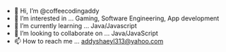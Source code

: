 - 👋 Hi, I’m @coffeecodingaddy
- 👀 I’m interested in ... Gaming, Software Engineering, App development 
- 🌱 I’m currently learning ... Java/Javascript
- 💞️ I’m looking to collaborate on ... Java/JavaScript
- 📫 How to reach me ... addyshaeyl313@yahoo.com

<!---
coffeecodingaddy/coffeecodingaddy is a ✨ special ✨ repository because its `README.md` (this file) appears on your GitHub profile.
You can click the Preview link to take a look at your changes.
--->
